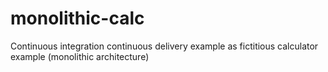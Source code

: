 # monolithic-calc
Continuous integration continuous delivery example as fictitious calculator example (monolithic architecture)
